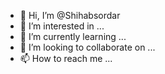 - 👋 Hi, I’m @Shihabsordar
- 👀 I’m interested in ...
- 🌱 I’m currently learning ...
- 💞️ I’m looking to collaborate on ...
- 📫 How to reach me ...

<!---
Shihabsordar/Shihabsordar is a ✨ special ✨ repository because its `README.md` (this file) appears on your GitHub profile.
You can click the Preview link to take a look at your changes.
--->
